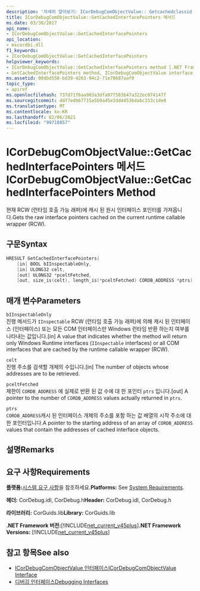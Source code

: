 ```yaml
---
description: '자세히 알아보기: ICorDebugComObjectValue:: Getcachedclassid 포인터 메서드'
title: ICorDebugComObjectValue::GetCachedInterfacePointers 메서드
ms.date: 03/30/2017
api_name:
- ICorDebugComObjectValue::GetCachedInterfacePointers
api_location:
- mscordbi.dll
f1_keywords:
- ICorDebugComObjectValue::GetCachedInterfacePointers
helpviewer_keywords:
- ICorDebugComObjectValue::GetCachedInterfacePointers method [.NET Framework debugging]
- GetCachedInterfacePointers method, ICorDebugComObjectValue interface [.NET Framework debugging]
ms.assetid: 08dbd558-bd39-4263-94c2-71e70687aaf0
topic_type:
- apiref
ms.openlocfilehash: 737d71f6aa903a3dfa97f583b47a322ec074147f
ms.sourcegitcommit: ddf7edb67715a5b9a45e3dd44536dabc153c1de0
ms.translationtype: MT
ms.contentlocale: ko-KR
ms.lasthandoff: 02/06/2021
ms.locfileid: "99710857"
---
```

# <a name="icordebugcomobjectvaluegetcachedinterfacepointers-method"></a><span data-ttu-id="579e5-103">ICorDebugComObjectValue::GetCachedInterfacePointers 메서드</span><span class="sxs-lookup"><span data-stu-id="579e5-103">ICorDebugComObjectValue::GetCachedInterfacePointers Method</span></span>

<span data-ttu-id="579e5-104">현재 RCW (런타임 호출 가능 래퍼)에 캐시 된 원시 인터페이스 포인터를 가져옵니다.</span><span class="sxs-lookup"><span data-stu-id="579e5-104">Gets the raw interface pointers cached on the current runtime callable wrapper (RCW).</span></span>  
  
## <a name="syntax"></a><span data-ttu-id="579e5-105">구문</span><span class="sxs-lookup"><span data-stu-id="579e5-105">Syntax</span></span>  
  
```cpp  
HRESULT GetCachedInterfacePointers(  
    [in] BOOL bIInspectableOnly,  
    [in] ULONG32 celt,  
    [out] ULONG32 *pceltFetched,  
    [out, size_is(celt), length_is(*pceltFetched) CORDB_ADDRESS *ptrs);  
```  
  
## <a name="parameters"></a><span data-ttu-id="579e5-106">매개 변수</span><span class="sxs-lookup"><span data-stu-id="579e5-106">Parameters</span></span>  

 `bIInspectableOnly`  
 <span data-ttu-id="579e5-107">진행 메서드가 `IInspectable` RCW (런타임 호출 가능 래퍼)에 의해 캐시 된 인터페이스 (인터페이스) 또는 모든 COM 인터페이스만 Windows 런타임 반환 하는지 여부를 나타내는 값입니다.</span><span class="sxs-lookup"><span data-stu-id="579e5-107">[in] A value that indicates whether the method will return only Windows Runtime interfaces (`IInspectable` interfaces) or all COM interfaces that are cached by the runtime callable wrapper (RCW).</span></span>  
  
 `celt`  
 <span data-ttu-id="579e5-108">진행 주소를 검색할 개체의 수입니다.</span><span class="sxs-lookup"><span data-stu-id="579e5-108">[in] The number of objects whose addresses are to be retrieved.</span></span>  
  
 `pceltFetched`  
 <span data-ttu-id="579e5-109">제한이 `CORDB_ADDRESS` 에 실제로 반환 된 값 수에 대 한 포인터 `ptrs` 입니다.</span><span class="sxs-lookup"><span data-stu-id="579e5-109">[out] A pointer to the number of `CORDB_ADDRESS` values actually returned in `ptrs`.</span></span>  
  
 `ptrs`  
 <span data-ttu-id="579e5-110">`CORDB_ADDRESS`캐시 된 인터페이스 개체의 주소를 포함 하는 값 배열의 시작 주소에 대 한 포인터입니다.</span><span class="sxs-lookup"><span data-stu-id="579e5-110">A pointer to the starting address of an array of `CORDB_ADDRESS` values that contain the addresses of cached interface objects.</span></span>  
  
## <a name="remarks"></a><span data-ttu-id="579e5-111">설명</span><span class="sxs-lookup"><span data-stu-id="579e5-111">Remarks</span></span>  
  
## <a name="requirements"></a><span data-ttu-id="579e5-112">요구 사항</span><span class="sxs-lookup"><span data-stu-id="579e5-112">Requirements</span></span>  

 <span data-ttu-id="579e5-113">**플랫폼:**[시스템 요구 사항](../../get-started/system-requirements.md)을 참조하세요.</span><span class="sxs-lookup"><span data-stu-id="579e5-113">**Platforms:** See [System Requirements](../../get-started/system-requirements.md).</span></span>  
  
 <span data-ttu-id="579e5-114">**헤더:** CorDebug.idl, CorDebug.h</span><span class="sxs-lookup"><span data-stu-id="579e5-114">**Header:** CorDebug.idl, CorDebug.h</span></span>  
  
 <span data-ttu-id="579e5-115">**라이브러리:** CorGuids.lib</span><span class="sxs-lookup"><span data-stu-id="579e5-115">**Library:** CorGuids.lib</span></span>  
  
 <span data-ttu-id="579e5-116">**.NET Framework 버전:**[!INCLUDE[net_current_v45plus](../../../../includes/net-current-v45plus-md.md)]</span><span class="sxs-lookup"><span data-stu-id="579e5-116">**.NET Framework Versions:** [!INCLUDE[net_current_v45plus](../../../../includes/net-current-v45plus-md.md)]</span></span>  
  
## <a name="see-also"></a><span data-ttu-id="579e5-117">참고 항목</span><span class="sxs-lookup"><span data-stu-id="579e5-117">See also</span></span>

- [<span data-ttu-id="579e5-118">ICorDebugComObjectValue 인터페이스</span><span class="sxs-lookup"><span data-stu-id="579e5-118">ICorDebugComObjectValue Interface</span></span>](icordebugcomobjectvalue-interface.md)
- [<span data-ttu-id="579e5-119">디버깅 인터페이스</span><span class="sxs-lookup"><span data-stu-id="579e5-119">Debugging Interfaces</span></span>](debugging-interfaces.md)
